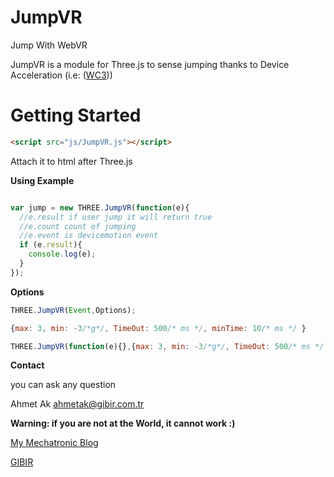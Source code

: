# JumpVR
Jump With WebVR

JumpVR is a module for Three.js to sense jumping thanks to Device Acceleration (i.e: ([WC3]))

# Getting Started

```html
<script src="js/JumpVR.js"></script>
```
Attach it to html after Three.js

**Using Example**
```js

var jump = new THREE.JumpVR(function(e){
  //e.result if user jump it will return true
  //e.count count of jumping
  //e.event is devicemotion event
  if (e.result){
    console.log(e);
  }
});

```

**Options**

```js
THREE.JumpVR(Event,Options);
```

```js
{max: 3, min: -3/*g*/, TimeOut: 500/* ms */, minTime: 10/* ms */ }
```

```js
THREE.JumpVR(function(e){},{max: 3, min: -3/*g*/, TimeOut: 500/* ms */, minTime: 10/* ms */ });
```


**Contact**</p>
you can ask any question</p>
Ahmet Ak
ahmetak@gibir.com.tr

**Warning: if you are not at the World, it cannot work :)**

[My Mechatronic Blog]</p>
[GIBIR]

[WC3]: <http://www.w3.org/TR/orientation-event/>
[GIBIR]: <http://gibir.com.tr>
[My Mechatronic Blog]: <http://blog.mechatronian.com>
